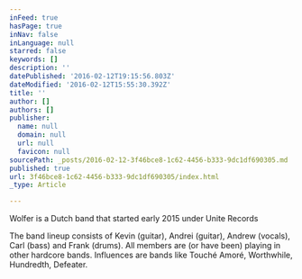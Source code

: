 ```yaml
---
inFeed: true
hasPage: true
inNav: false
inLanguage: null
starred: false
keywords: []
description: ''
datePublished: '2016-02-12T19:15:56.803Z'
dateModified: '2016-02-12T15:55:30.392Z'
title: ''
author: []
authors: []
publisher:
  name: null
  domain: null
  url: null
  favicon: null
sourcePath: _posts/2016-02-12-3f46bce8-1c62-4456-b333-9dc1df690305.md
published: true
url: 3f46bce8-1c62-4456-b333-9dc1df690305/index.html
_type: Article

---
```

Wolfer is a Dutch  band
that started early 2015 under  Unite Records

The band lineup
consists of Kevin (guitar), Andrei (guitar), Andrew (vocals), Carl (bass) and
Frank (drums). All members are (or have been) playing in other hardcore bands. Influences
are bands like Touché Amoré, Worthwhile, Hundredth, Defeater.